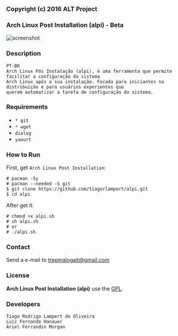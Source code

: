 ### Copyright (c) 2016 ALT Project
### Arch Linux Post Installation (alpi) - Beta

![screenshot](https://github.com/tiagorlampert/alpi/blob/master/screenshot.png)

### Description

```
PT-BR
Arch Linux Pós Instalação (alpi), é uma ferramenta que permite facilitar a configuração do sistema
Arch Linux após a sua instalação. Focada para iniciantes na distribuição e para usuários experientes que
querem automatizar a tarefa de configuração do sistema.
```

### Requirements
 * `* git`
 * `* wget`
 * `dialog`
 * `yaourt`


### How to Run

First, get `Arch Linux Post Installation`:

```
# pacman -Sy
# pacman --needed -S git
$ git clone https://github.com/tiagorlampert/alpi.git
$ cd alpi
```

After get it:

```
# chmod +x alpi.sh
# sh alpi.sh
# or
# ./alpi.sh
```

### Contact

Send a e-mail to trepmalogait@gmail.com

### License

**Arch Linux Post Installation (alpi)** use the [GPL](LICENSE).

### Developers

```
Tiago Rodrigo Lampert de Oliveira
Luiz Fernando Hanauer
Ariel Ferrandin Morgan
```
